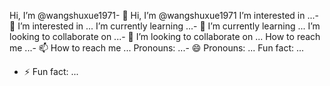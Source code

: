Hi, I’m @wangshuxue1971- 👋 Hi, I’m @wangshuxue1971
I’m interested in ...- 👀 I’m interested in ...
I’m currently learning ...- 🌱 I’m currently learning ...
I’m looking to collaborate on ...- 💞️ I’m looking to collaborate on ...
How to reach me ...- 📫 How to reach me ...
Pronouns: ...- 😄 Pronouns: ...
Fun fact: ...
- ⚡ Fun fact: ...

<!---
wangshuxue1971/wangshuxue1971 is a ✨ special ✨ repository because its `README.md` (this file) appears on your GitHub profile.
You can click the Preview link to take a look at your changes.
--->
